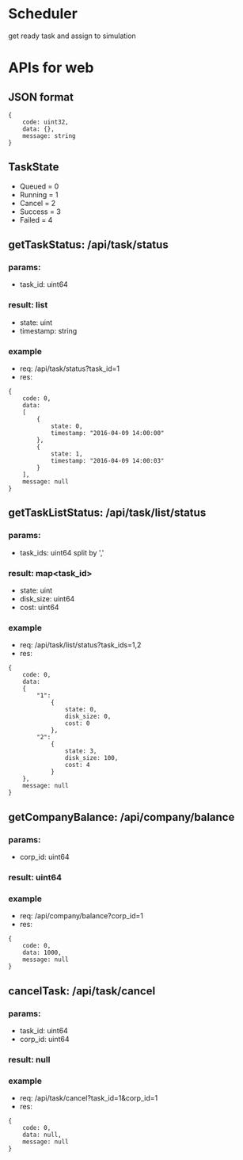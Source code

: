 # Scheduler
get ready task and assign to simulation

# APIs for web
## JSON format
```
{
    code: uint32,
    data: {},
    message: string
}
```

## TaskState
- Queued = 0
- Running = 1
- Cancel = 2
- Success = 3
- Failed = 4

## getTaskStatus: /api/task/status
### params:
- task_id: uint64
### result: list
- state: uint 
- timestamp: string 
### example
- req: /api/task/status?task_id=1
- res:
```
{
    code: 0,
    data: 
    [
        {
            state: 0,
            timestamp: "2016-04-09 14:00:00"
        },
        {
            state: 1,
            timestamp: "2016-04-09 14:00:03"
        }
    ],
    message: null
}
```

## getTaskListStatus: /api/task/list/status
### params:
- task_ids: uint64 split by ','
### result: map<task_id>
- state: uint 
- disk_size: uint64
- cost: uint64
### example
- req: /api/task/list/status?task_ids=1,2
- res:
```
{
    code: 0,
    data: 
    {
        "1": 
            {
                state: 0,
                disk_size: 0,
                cost: 0
            },
        "2": 
            {
                state: 3,
                disk_size: 100,
                cost: 4
            }
    },
    message: null
}
```

## getCompanyBalance: /api/company/balance
### params:
- corp_id: uint64
### result: uint64
### example
- req: /api/company/balance?corp_id=1
- res:
```
{
    code: 0,
    data: 1000,
    message: null
}
```

## cancelTask: /api/task/cancel
### params:
- task_id: uint64
- corp_id: uint64
### result: null
### example
- req: /api/task/cancel?task_id=1&corp_id=1
- res:
```
{
    code: 0,
    data: null,
    message: null
}
```